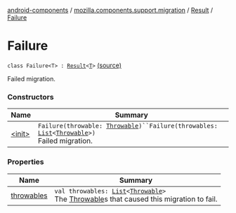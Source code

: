 [android-components](../../../index.md) / [mozilla.components.support.migration](../../index.md) / [Result](../index.md) / [Failure](./index.md)

# Failure

`class Failure<T> : `[`Result`](../index.md)`<`[`T`](index.md#T)`>` [(source)](https://github.com/mozilla-mobile/android-components/blob/master/components/support/migration/src/main/java/mozilla/components/support/migration/Result.kt#L25)

Failed migration.

### Constructors

| Name | Summary |
|---|---|
| [&lt;init&gt;](-init-.md) | `Failure(throwable: `[`Throwable`](https://kotlinlang.org/api/latest/jvm/stdlib/kotlin/-throwable/index.html)`)``Failure(throwables: `[`List`](https://kotlinlang.org/api/latest/jvm/stdlib/kotlin.collections/-list/index.html)`<`[`Throwable`](https://kotlinlang.org/api/latest/jvm/stdlib/kotlin/-throwable/index.html)`>)`<br>Failed migration. |

### Properties

| Name | Summary |
|---|---|
| [throwables](throwables.md) | `val throwables: `[`List`](https://kotlinlang.org/api/latest/jvm/stdlib/kotlin.collections/-list/index.html)`<`[`Throwable`](https://kotlinlang.org/api/latest/jvm/stdlib/kotlin/-throwable/index.html)`>`<br>The [Throwable](https://kotlinlang.org/api/latest/jvm/stdlib/kotlin/-throwable/index.html)s that caused this migration to fail. |
